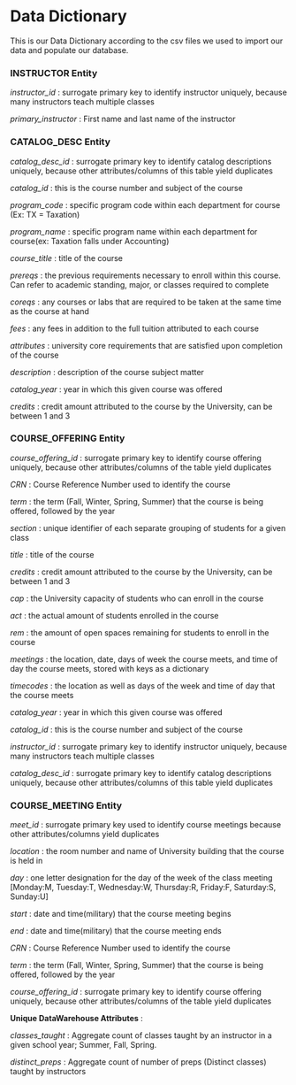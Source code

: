 # **Data Dictionary**

This is our Data Dictionary according to the csv files we used to import our data and populate our database.

### **INSTRUCTOR Entity**

*instructor_id* : surrogate primary key to identify instructor uniquely, because many instructors teach multiple classes

*primary_instructor* : First name and last name of the instructor

### **CATALOG_DESC Entity**

*catalog_desc_id* : surrogate primary key to identify catalog descriptions uniquely, because other attributes/columns of this table yield duplicates

*catalog_id* : this is the course number and subject of the course

*program_code* : specific program code within each department for course (Ex: TX = Taxation)

*program_name* : specific program name within each department for course(ex: Taxation falls under Accounting)

*course_title* : title of the course

*prereqs* : the previous requirements necessary to enroll within this course. Can refer to academic standing, major, or classes required to complete

*coreqs* : any courses or labs that are required to be taken at the same time as the course at hand

*fees* : any fees in addition to the full tuition attributed to each course

*attributes* : university core requirements that are satisfied upon completion of the course

*description* : description of the course subject matter

*catalog_year* : year in which this given course was offered

*credits* : credit amount attributed to the course by the University, can be between 1 and 3

### **COURSE_OFFERING Entity**

*course_offering_id* : surrogate primary key to identify course offering uniquely, because other attributes/columns of the table yield duplicates

*CRN* : Course Reference Number used to identify the course

*term* : the term (Fall, Winter, Spring, Summer) that the course is being offered, followed by the year

*section* : unique identifier of each separate grouping of students for a given class

*title* : title of the course

*credits* : credit amount attributed to the course by the University, can be between 1 and 3

*cap* : the University capacity of students who can enroll in the course

*act* : the actual amount of students enrolled in the course

*rem* : the amount of open spaces remaining for students to enroll in the course

*meetings* : the location, date, days of week the course meets, and time of day the course meets, stored with keys as a dictionary

*timecodes* : the location as well as days of the week and time of day that the course meets

*catalog_year* : year in which this given course was offered

*catalog_id* : this is the course number and subject of the course

*instructor_id* : surrogate primary key to identify instructor uniquely, because many instructors teach multiple classes

*catalog_desc_id* : surrogate primary key to identify catalog descriptions uniquely, because other attributes/columns of this table yield duplicates

### **COURSE_MEETING Entity**

*meet_id* : surrogate primary key used to identify course meetings because other attributes/columns yield duplicates

*location* : the room number and name of University building that the course is held in

*day* : one letter designation for the day of the week of the class meeting 
[Monday:M, Tuesday:T, Wednesday:W, Thursday:R, Friday:F, Saturday:S, Sunday:U]

*start* : date and time(military) that the course meeting begins

*end* : date and time(military) that the course meeting ends

*CRN* : Course Reference Number used to identify the course

*term* : the term (Fall, Winter, Spring, Summer) that the course is being offered, followed by the year

*course_offering_id* : surrogate primary key to identify course offering uniquely, because other attributes/columns of the table yield duplicates

**Unique DataWarehouse Attributes** : 

*classes_taught* : Aggregate count of classes taught by an instructor in a given school year; Summer, Fall, Spring.

*distinct_preps* : Aggregate count of number of preps (Distinct classes) taught by instructors